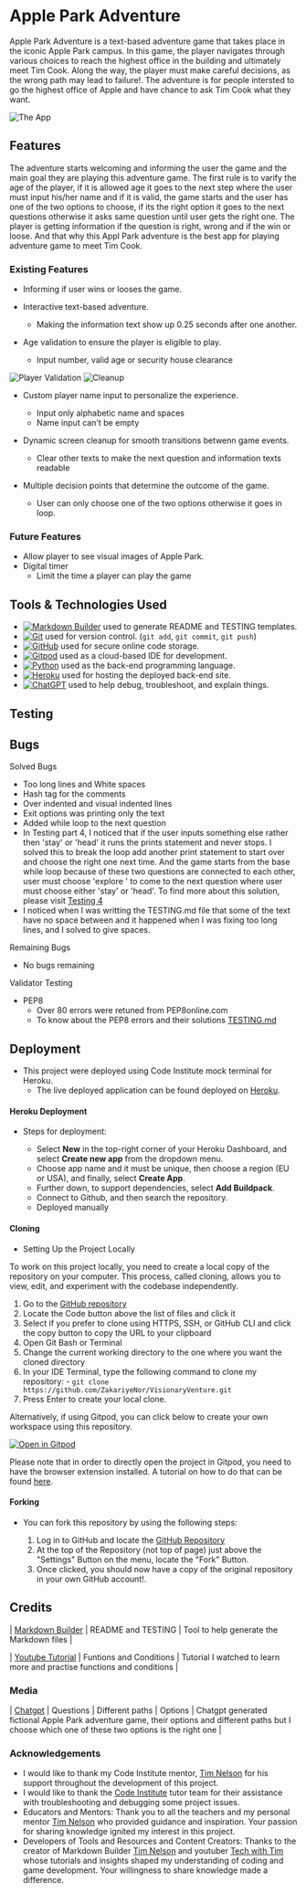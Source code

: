 # Apple Park Adventure

Apple Park Adventure is a text-based adventure game that takes place in the iconic Apple Park campus. In this game, the player navigates through various choices to reach the highest office in the building and ultimately meet Tim Cook. Along the way, the player must make careful decisions, as the wrong path may lead to failure!. The adventure is for people intersted to go the highest office of Apple and have chance to ask Tim Cook what they want.

![The App](/documentation/respon.png)

## Features 

The adventure starts welcoming and informing the user the game and the main goal they are playing this adventure game. 
The first rule is to varify the age of the player, if it is allowed age it goes to the next step where the user must input his/her name and if it is valid, the game starts and the user has one of the two options to choose, if its the right option it goes to the next questions otherwise it asks same question until user gets the right one. The player is getting information if the question is right, wrong and if the win or loose. And that why this Appl Park adventure is the best app for playing adventure game to meet Tim Cook. 

### Existing Features

- Informing if user wins or looses the game.
- Interactive text-based adventure.
  - Making the information text show up 0.25 seconds after one another.

- Age validation to ensure the player is eligible to play.
  - Input number, valid age or security house clearance

![Player Validation](/documentation/player_validation.png) ![Cleanup](/documentation/clear.png)

- Custom player name input to personalize the experience.
  - Input only alphabetic name and spaces
  - Name input can't be empty

- Dynamic screen cleanup for smooth transitions betwenn game events.
  - Clear other texts to make the next question and information texts readable

- Multiple decision points that determine the outcome of the game.
  - User can only choose one of the two options otherwise it goes in loop. 

### Future Features

- Allow player to see visual images of Apple Park.
- Digital timer 
  - Limit the time a player can play the game

## Tools & Technologies Used

- [![Markdown Builder](https://img.shields.io/badge/Markdown_Builder-grey?logo=markdown&logoColor=000000)](https://tim.2bn.dev/markdown-builder) used to generate README and TESTING templates.
- [![Git](https://img.shields.io/badge/Git-grey?logo=git&logoColor=F05032)](https://git-scm.com) used for version control. (`git add`, `git commit`, `git push`)
- [![GitHub](https://img.shields.io/badge/GitHub-grey?logo=github&logoColor=181717)](https://github.com) used for secure online code storage.
- [![Gitpod](https://img.shields.io/badge/Gitpod-grey?logo=gitpod&logoColor=FFAE33)](https://gitpod.io) used as a cloud-based IDE for development.
- [![Python](https://img.shields.io/badge/Python-grey?logo=python&logoColor=3776AB)](https://www.python.org) used as the back-end programming language. 
- [![Heroku](https://img.shields.io/badge/Heroku-grey?logo=heroku&logoColor=430098)](https://www.heroku.com) used for hosting the deployed back-end site.
- [![ChatGPT](https://img.shields.io/badge/ChatGPT-grey?logo=chromatic&logoColor=75A99C)](https://chat.openai.com) used to help debug, troubleshoot, and explain things.


## Testing


## Bugs

Solved Bugs

- Too long lines and White spaces
- Hash tag for the comments 
- Over indented and visual indented lines 
- Exit options was printing only the text
- Added while loop to the next question
- In Testing part 4, I noticed that if the user inputs something else rather then 'stay' or 'head' it runs the prints statement and never stops. I solved this to break the loop add another print statement to start over and choose the right one next time. And the game starts from the base while loop because of these two questions are connected to each other, user must choose 'explore ' to come to the next question where user must choose either 'stay' or 'head'. To find more about this solution, please visit [Testing 4](TESTING.md)
- I noticed when I was writting the TESTING.md file that some of the text have no space between and it happened when I was fixing too long lines, and I solved to give spaces.

Remaining Bugs

- No bugs remaining

Validator Testing 

- PEP8 
  - Over 80 errors were retuned from PEP8online.com
  - To know about the PEP8 errors and their solutions [TESTING.md](TESTING.md)

## Deployment

- This project were deployed using Code Institute mock terminal for Heroku.
  - The live deployed application can be found deployed on [Heroku](https://apple-park-eedfc5a2a619.herokuapp.com/).

#### Heroku Deployment

- Steps for deployment: 

  - Select **New** in the top-right corner of your Heroku Dashboard, and select **Create new app** from the dropdown menu.
  - Choose app name and it must be unique, then choose a region (EU or USA), and finally, select **Create App**.
  - Further down, to support dependencies, select **Add Buildpack**.
  - Connect to Github, and then search the repository.
  - Deployed manually

#### Cloning

- Setting Up the Project Locally

To work on this project locally, you need to create a local copy of the repository on your computer. This process, called cloning, allows you to view, edit, and experiment with the codebase independently.

  1. Go to the [GitHub repository](https://github.com/ZakariyeNor/VisionaryVenture) 
  2. Locate the Code button above the list of files and click it 
  3. Select if you prefer to clone using HTTPS, SSH, or GitHub CLI and click the copy button to copy the URL to your clipboard
  4. Open Git Bash or Terminal
  5. Change the current working directory to the one where you want the cloned directory
  6. In your IDE Terminal, type the following command to clone my repository:
    - `git clone https://github.com/ZakariyeNor/VisionaryVenture.git`
  7. Press Enter to create your local clone.

Alternatively, if using Gitpod, you can click below to create your own workspace using this repository.

[![Open in Gitpod](https://gitpod.io/button/open-in-gitpod.svg)](https://gitpod.io/#https://github.com/ZakariyeNor/VisionaryVenture)

Please note that in order to directly open the project in Gitpod, you need to have the browser extension installed.
A tutorial on how to do that can be found [here](https://www.gitpod.io/docs/configure/user-settings/browser-extension).

#### Forking

- You can fork this repository by using the following steps:

  1. Log in to GitHub and locate the [GitHub Repository](https://github.com/ZakariyeNor/VisionaryVenture)
  2. At the top of the Repository (not top of page) just above the "Settings" Button on the menu, locate the "Fork" Button.
  3. Once clicked, you should now have a copy of the original repository in your own GitHub account!.

## Credits 

| [Markdown Builder](https://tim.2bn.dev/markdown-builder) | README and TESTING | Tool to help generate the Markdown files |

| [Youtube Tutorial](https://www.youtube.com/watch?v=th4OBktqK1I) | Funtions and Conditions | Tutorial I watched to learn more and practise functions and conditions |

### Media 

| [Chatgpt](https://chatgpt.com/) | Questions | Different paths | Options | Chatgpt generated fictional Apple Park adventure game, their options and different paths but I choose which one of these two options is the right one |

### Acknowledgements

- I would like to thank my Code Institute mentor, [Tim Nelson](https://github.com/TravelTimN) for his support throughout the development of this project.
- I would like to thank the [Code Institute](https://codeinstitute.net) tutor team for their assistance with troubleshooting and debugging some project issues.
- Educators and Mentors: Thank you to all the teachers and my personal mentor [Tim Nelson](https://github.com/TravelTimN) who provided guidance and inspiration. Your passion for sharing knowledge ignited my interest in this project.
- Developers of Tools and Resources and Content Creators: Thanks to the creator of Markdown Builder [Tim Nelson](https://github.com/TravelTimN) and youtuber [Tech with Tim](https://www.youtube.com/@TechWithTim) whose tutorials and insights shaped my understanding of coding and game development. Your willingness to share knowledge made a difference.